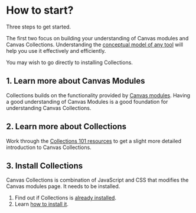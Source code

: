 # How to start?

Three steps to get started.  

The first two focus on building your understanding of Canvas modules and Canvas Collections.  Understanding the [conceptual model of any tool](https://www.uxmatters.com/mt/archives/2015/12/conceptual-design-for-interactive-systems-designing-for-performance-and-user-experience.php) will help you use it effectively and efficiently. 

You may wish to go directly to installing Collections.

## 1. Learn more about Canvas Modules

Collections builds on the functionality provided by [Canvas modules](https://www.instructure.com/en-au/canvas/resources/all/how-to-use-modules-to-build-courses-in-canvas). Having a good understanding of Canvas Modules is a good foundation for understanding Canvas Collections.

## 2. Learn more about Collections

Work through the [Collections 101 resources](101/overview.md) to get a slight more detailed introduction to Canvas Collections.

## 3. Install Collections

Canvas Collections is combination of JavaScript and CSS that modifies the Canvas modules page. It needs to be installed.

1. Find out if Collections is [already installed](install/is-it-installed.md).
2. Learn [how to install it](install/how-to-install.md).


